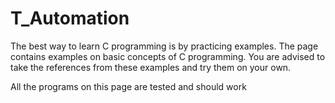 # T_Automation
The best way to learn C programming is by practicing examples. The page contains examples on basic concepts of C programming. You are advised to take the references from these examples and try them on your own.

All the programs on this page are tested and should work
